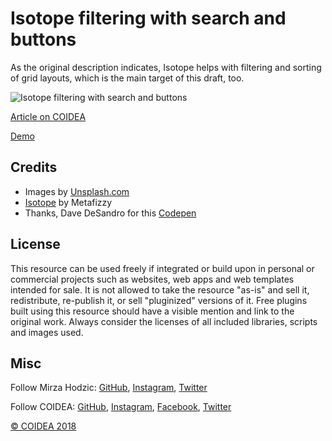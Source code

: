 # Isotope filtering with search and buttons

As the original description indicates, Isotope helps with filtering and sorting of grid layouts, which is the main target of this draft, too.

![Isotope filtering with search and buttons](https://coidea.website/api/wp-content/uploads/2018/11/isotope-filtering-with-search-and-buttons.png)

[Article on COIDEA](https://coidea.website/categories/drafts/isotope-filtering-with-search-and-buttons/)

[Demo](https://coidea.website/demos/isotope-filtering-with-search-and-buttons/)

## Credits
- Images by [Unsplash.com](https://unsplash.com/)
- [Isotope](https://isotope.metafizzy.co/) by Metafizzy
- Thanks, Dave DeSandro for this [Codepen](https://codepen.io/desandro/pen/mCdbD)


## License
This resource can be used freely if integrated or build upon in personal or commercial projects such as websites, web apps and web templates intended for sale. It is not allowed to take the resource "as-is" and sell it, redistribute, re-publish it, or sell "pluginized" versions of it. Free plugins built using this resource should have a visible mention and link to the original work. Always consider the licenses of all included libraries, scripts and images used.

## Misc

Follow Mirza Hodzic: [GitHub](https://github.com/MirzaHodzic), [Instagram](https://www.instagram.com/mirza__h__/), [Twitter](https://twitter.com/mirzahodzic88)

Follow COIDEA: [GitHub](https://github.com/COIDEAwebsite), [Instagram](https://www.instagram.com/coidea.website/), [Facebook](https://www.facebook.com/Coidea), [Twitter](https://twitter.com/CoideaW)

[© COIDEA 2018](https://coidea.website)